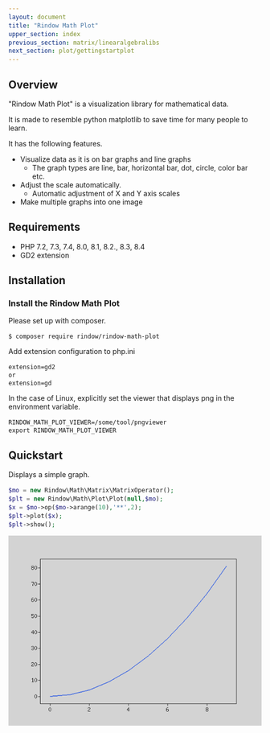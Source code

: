 ```yaml
---
layout: document
title: "Rindow Math Plot"
upper_section: index
previous_section: matrix/linearalgebralibs
next_section: plot/gettingstartplot
---
```


Overview
--------
"Rindow Math Plot" is a visualization library for mathematical data.

It is made to resemble python matplotlib to save time for many people to learn.

It has the following features.

- Visualize data as it is on bar graphs and line graphs
    - The graph types are line, bar, horizontal bar, dot, circle, color bar etc.
- Adjust the scale automatically.
    - Automatic adjustment of X and Y axis scales
- Make multiple graphs into one image

Requirements
------------
- PHP 7.2, 7.3, 7.4, 8.0, 8.1, 8.2., 8.3, 8.4
- GD2 extension

Installation
------------

### Install the Rindow Math Plot

Please set up with composer.

```shell
$ composer require rindow/rindow-math-plot
```

Add extension configuration to php.ini
```shell
extension=gd2
or
extension=gd
```

In the case of Linux, explicitly set the viewer that displays png in the environment variable.
```shell
RINDOW_MATH_PLOT_VIEWER=/some/tool/pngviewer
export RINDOW_MATH_PLOT_VIEWER
```

Quickstart
----------
Displays a simple graph.

```php
$mo = new Rindow\Math\Matrix\MatrixOperator();
$plt = new Rindow\Math\Plot\Plot(null,$mo);
$x = $mo->op($mo->arange(10),'**',2);
$plt->plot($x);
$plt->show();
```

![NDArray](images/quickstart.png)
